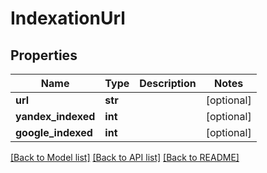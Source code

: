 # IndexationUrl

## Properties
Name | Type | Description | Notes
------------ | ------------- | ------------- | -------------
**url** | **str** |  | [optional] 
**yandex_indexed** | **int** |  | [optional] 
**google_indexed** | **int** |  | [optional] 

[[Back to Model list]](../README.md#documentation-for-models) [[Back to API list]](../README.md#documentation-for-api-endpoints) [[Back to README]](../README.md)

